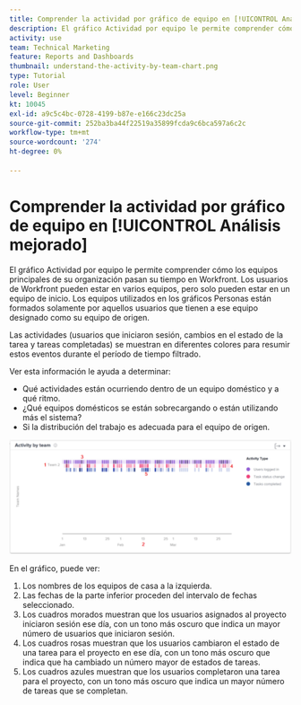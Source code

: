 ```yaml
---
title: Comprender la actividad por gráfico de equipo en [!UICONTROL Análisis mejorado]
description: El gráfico Actividad por equipo le permite comprender cómo los equipos principales de su organización pasan su tiempo en Workfront.
activity: use
team: Technical Marketing
feature: Reports and Dashboards
thumbnail: understand-the-activity-by-team-chart.png
type: Tutorial
role: User
level: Beginner
kt: 10045
exl-id: a9c5c4bc-0728-4199-b87e-e166c23dc25a
source-git-commit: 252ba3ba44f22519a35899fcda9c6bca597a6c2c
workflow-type: tm+mt
source-wordcount: '274'
ht-degree: 0%

---
```


# Comprender la actividad por gráfico de equipo en [!UICONTROL Análisis mejorado]

El gráfico Actividad por equipo le permite comprender cómo los equipos principales de su organización pasan su tiempo en Workfront. Los usuarios de Workfront pueden estar en varios equipos, pero solo pueden estar en un equipo de inicio. Los equipos utilizados en los gráficos Personas están formados solamente por aquellos usuarios que tienen a ese equipo designado como su equipo de origen.

Las actividades (usuarios que iniciaron sesión, cambios en el estado de la tarea y tareas completadas) se muestran en diferentes colores para resumir estos eventos durante el período de tiempo filtrado.

Ver esta información le ayuda a determinar:

* Qué actividades están ocurriendo dentro de un equipo doméstico y a qué ritmo.
* ¿Qué equipos domésticos se están sobrecargando o están utilizando más el sistema?
* Si la distribución del trabajo es adecuada para el equipo de origen.

![Imagen que muestra una actividad por gráfico de equipo con números en las áreas que se describen en las viñetas siguientes](assets/section-3-1.png)

En el gráfico, puede ver:

1. Los nombres de los equipos de casa a la izquierda.
1. Las fechas de la parte inferior proceden del intervalo de fechas seleccionado.
1. Los cuadros morados muestran que los usuarios asignados al proyecto iniciaron sesión ese día, con un tono más oscuro que indica un mayor número de usuarios que iniciaron sesión.
1. Los cuadros rosas muestran que los usuarios cambiaron el estado de una tarea para el proyecto en ese día, con un tono más oscuro que indica que ha cambiado un número mayor de estados de tareas.
1. Los cuadros azules muestran que los usuarios completaron una tarea para el proyecto, con un tono más oscuro que indica un mayor número de tareas que se completan.
